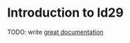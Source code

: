# Introduction to ld29

TODO: write [great documentation](http://jacobian.org/writing/great-documentation/what-to-write/)
